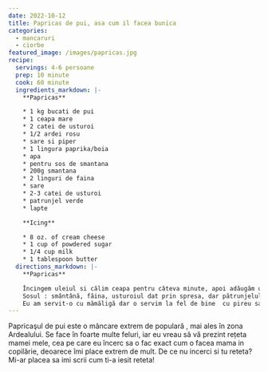 ```yaml
---
date: 2022-10-12
title: Papricas de pui, asa cum il facea bunica
categories:
  - mancaruri
  - ciorbe
featured_image: /images/papricas.jpg
recipe:
  servings: 4-6 persoane
  prep: 10 minute
  cook: 60 minute
  ingredients_markdown: |-
    **Papricas**

    * 1 kg bucati de pui
    * 1 ceapa mare
    * 2 catei de usturoi
    * 1/2 ardei rosu
    * sare si piper
    * 1 lingura paprika/boia
    * apa
    * pentru sos de smantana
    * 200g smantana
    * 2 linguri de faina
    * sare
    * 2-3 catei de usturoi
    * patrunjel verde
    * lapte

    **Icing**

    * 8 oz. of cream cheese
    * 1 cup of powdered sugar
    * 1/4 cup milk
    * 1 tablespoon butter
  directions_markdown: |-
    **Papricas**

    Încingem uleiul si călim ceapa pentru câteva minute, apoi adăugăm usturoiul tăiat mărunt și mai călim împreună câteva minute. Punem paprika, amestecăm, apoi punem și  pulpele. Amestecăm ușor, punem puțină apă, sare si piper. Acoperim și lăsăm să se facă totul împreună  pt 5 minute. Apoi turnăm apă cât să acopere carnea( dar nu mai mult ). Amestecăm ușor, punem capacul și lăsăm  la foc mic să fiarbă totul pentru 35-40 minute. 
    Sosul : smântână, făina, usturoiul dat prin spresa, dar pătrunjelul le amestecăm împreună apoi turnăm puțin lapte pt a face consistenta dorită. îl turnăm peste carne și  mai lăsăm să fiarbă câteva minute sau până se îngroașă sosul. 
    Eu am servit-o cu mămăligă dar o servim la fel de bine  cu pireu sau chiar cu paste. Pofta bună vă doresc și sper să vă placă  rezultatul și să încercați reteta!
---
```

Papricaşul de pui este o mâncare extrem de populară , mai ales în  zona Ardealului. Se face în  foarte multe feluri, iar eu vreau să vă prezint rețeta mamei mele, cea pe care  eu  încerc sa o fac exact cum o facea mama in copilărie, deoarece îmi place extrem de mult.
De ce nu incerci si tu reteta? Mi-ar placea sa imi scrii cum ti-a iesit reteta!
